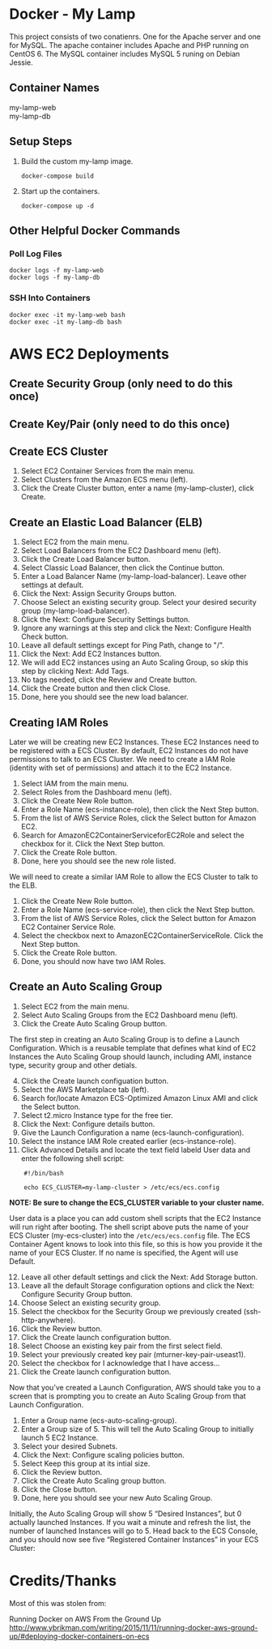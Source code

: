 # Docker - My Lamp

This project consists of two conatienrs. One for the Apache server and one for MySQL. The apache container includes Apache and PHP running on CentOS 6. The MySQL container includes MySQL 5 runing on Debian Jessie.

## Container Names
my-lamp-web  
my-lamp-db  

## Setup Steps

1. Build the custom my-lamp image.

    ```
    docker-compose build
    ```

2. Start up the containers.

    ```
    docker-compose up -d
    ```

## Other Helpful Docker Commands

### Poll Log Files
    docker logs -f my-lamp-web
    docker logs -f my-lamp-db

### SSH Into Containers
    docker exec -it my-lamp-web bash
    docker exec -it my-lamp-db bash

# AWS EC2 Deployments

## Create Security Group (only need to do this once)

## Create Key/Pair (only need to do this once)


## Create ECS Cluster

1. Select EC2 Container Services from the main menu.
2. Select Clusters from the Amazon ECS menu (left).
3. Click the Create Cluster button, enter a name (my-lamp-cluster), click Create.

## Create an Elastic Load Balancer (ELB)
1. Select EC2 from the main menu.
2. Select Load Balancers from the EC2 Dashboard menu (left).
3. Click the Create Load Balancer button.
4. Select Classic Load Balancer, then click the Continue button.
5. Enter a Load Balancer Name (my-lamp-load-balancer). Leave other settings at default.
6. Click the Next: Assign Security Groups button.
7. Choose Select an existing security group. Select your desired security group (my-lamp-load-balancer).
8. Click the Next: Configure Security Settings button.
9. Ignore any warnings at this step and click the Next: Configure Health Check button.
10. Leave all default settings except for Ping Path, change to "/".
11. Click the Next: Add EC2 Instances button.
12. We will add EC2 instances using an Auto Scaling Group, so skip this step by clicking Next: Add Tags.
13. No tags needed, click the Review and Create button.
14. Click the Create button and then click Close.
15. Done, here you should see the new load balancer.

## Creating IAM Roles

Later we will be creating new EC2 Instances. These EC2 Instances need to be registered with a ECS Cluster. By default, EC2 Instances do not have permissions to talk to an ECS Cluster. We need to create a IAM Role (identity with set of permissions) and attach it to the EC2 Instance.

1. Select IAM from the main menu.
2. Select Roles from the Dashboard menu (left).
3. Click the Create New Role button.
4. Enter a Role Name (ecs-instance-role), then click the Next Step button.
5. From the list of AWS Service Roles, click the Select button for Amazon EC2.
6. Search for AmazonEC2ContainerServiceforEC2Role and select the checkbox for it. Click the Next Step button.
7. Click the Create Role button.
8. Done, here you should see the new role listed.

We will need to create a similar IAM Role to allow the ECS Cluster to talk to the ELB.

1. Click the Create New Role button.
2. Enter a Role Name (ecs-service-role), then click the Next Step button.
3. From the list of AWS Service Roles, click the Select button for Amazon EC2 Container Service Role.
4. Select the checkbox next to AmazonEC2ContainerServiceRole. Click the Next Step button.
5. Click the Create Role button.
6. Done, you should now have two IAM Roles.

## Create an Auto Scaling Group

1. Select EC2 from the main menu.
2. Select Auto Scaling Groups from the EC2 Dashboard menu (left).
3. Click the Create Auto Scaling Group button.

The first step in creating an Auto Scaling Group is to define a Launch Configuration. Which is a reusable template that defines what kind of EC2 Instances the Auto Scaling Group should launch, including AMI, instance type, security group and other detials.

4. Click the Create launch configuation button.
5. Select the AWS Marketplace tab (left).
6. Search for/locate Amazon ECS-Optimized Amazon Linux AMI and click the Select button.
7. Select t2.micro Instance type for the free tier.
8. Click the Next: Configure details button.
9. Give the Launch Configuration a name (ecs-launch-configuration).
10. Select the instance IAM Role created earlier (ecs-instance-role).
11. Click Advanced Details and locate the text field labeld User data and enter the following shell script:
```
    #!/bin/bash

    echo ECS_CLUSTER=my-lamp-cluster > /etc/ecs/ecs.config
```
**NOTE: Be sure to change the ECS_CLUSTER variable to your cluster name.**

User data is a place you can add custom shell scripts that the EC2 Instance will run right after booting. The shell script above puts the name of your ECS Cluster (my-ecs-cluster) into the ```/etc/ecs/ecs.config``` file. The ECS Container Agent knows to look into this file, so this is how you provide it the name of your ECS Cluster. If no name is specified, the Agent will use Default.

12. Leave all other default settings and click the Next: Add Storage button.
13. Leave all the default Storage configuration options and click the Next: Configure Security Group button.
14. Choose Select an existing security group.
15. Select the checkbox for the Security Group we previously created (ssh-http-anywhere).
16. Click the Review button.
17. Click the Create launch configuration button.
18. Select Choose an existing key pair from the first select field.
19. Select your previously created key pair (mturner-key-pair-useast1).
20. Select the checkbox for I acknowledge that I have access...
21. Click the Create launch configuration button.

Now that you’ve created a Launch Configuration, AWS should take you to a screen that is prompting you to create an Auto Scaling Group from that Launch Configuration. 

1. Enter a Group name (ecs-auto-scaling-group).
2. Enter a Group size of 5. This will tell the Auto Scaling Group to initially launch 5 EC2 Instance.
3. Select your desired Subnets. 
4. Click the Next: Configure scaling policies button.
5. Select Keep this group at its intial size.
6. Click the Review button.
7. Click the Create Auto Scaling group button.
8. Click the Close button.
9. Done, here you should see your new Auto Scaling Group.

Initially, the Auto Scaling Group will show 5 “Desired Instances”, but 0 actually launched Instances. If you wait a minute and refresh the list, the number of launched Instances will go to 5. Head back to the ECS Console, and you should now see five “Registered Container Instances” in your ECS Cluster:


# Credits/Thanks

Most of this was stolen from: 

Running Docker on AWS From the Ground Up
http://www.ybrikman.com/writing/2015/11/11/running-docker-aws-ground-up/#deploying-docker-containers-on-ecs
